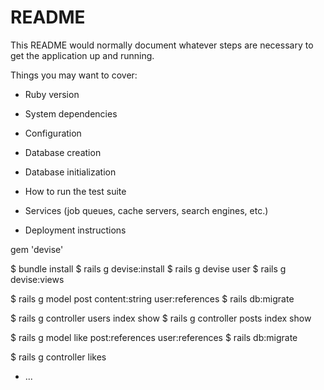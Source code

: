 # README

This README would normally document whatever steps are necessary to get the
application up and running.

Things you may want to cover:

* Ruby version

* System dependencies

* Configuration

* Database creation

* Database initialization

* How to run the test suite

* Services (job queues, cache servers, search engines, etc.)

* Deployment instructions

gem 'devise'

$ bundle install
$ rails g devise:install
$ rails g devise user
$ rails g devise:views

$ rails g model post content:string user:references
$ rails db:migrate

$ rails g controller users index show
$ rails g controller posts index show

$ rails g model like post:references user:references
$ rails db:migrate

$ rails g controller likes

* ...
